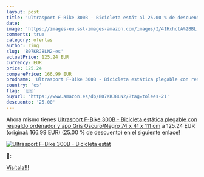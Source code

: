 ```yaml
---
layout: post
title: 'Ultrasport F-Bike 300B - Bicicleta estát al 25.00 % de descuento'
date: 
image: 'https://images-eu.ssl-images-amazon.com/images/I/41HxhctA%2BBL._SL200_.jpg'
comments: true
category: ofertas
author: ring
slug: 'B07KRJ8LN2-es'
actualPrice: 125.24 EUR
currency: EUR
price: 125.24
comparePrice: 166.99 EUR
prodname: 'Ultrasport F-Bike 300B - Bicicleta estática plegable con respaldo  ordenador y app  Gris Oscuro/Negro  74 x 41 x 111 cm'
country: 'es'
flag: '🇪🇸'
buyurl: 'https://www.amazon.es/dp/B07KRJ8LN2/?tag=tolees-21'
descuento: '25.00'
---
```


Ahora mismo tienes [Ultrasport F-Bike 300B - Bicicleta estática plegable con respaldo  ordenador y app  Gris Oscuro/Negro  74 x 41 x 111 cm](https://www.amazon.es/dp/B07KRJ8LN2/?tag=tolees-21) a 125.24 EUR (original: 166.99 EUR) (25.00 %  de descuento) en el siguiente enlace!

[![Ultrasport F-Bike 300B - Bicicleta estát](https://images-eu.ssl-images-amazon.com/images/I/41HxhctA%2BBL._SL200_.jpg)](https://www.amazon.es/dp/B07KRJ8LN2/?tag=tolees-21)

🔎:


[Visítala!!!](https://www.amazon.es/dp/B07KRJ8LN2/?tag=tolees-21)
